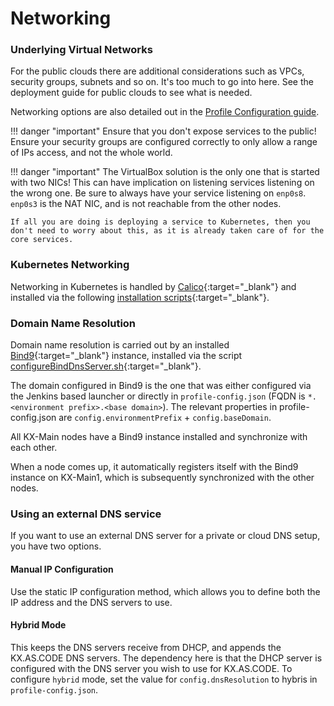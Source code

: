 # Networking

### Underlying Virtual Networks

For the public clouds there are additional considerations such as VPCs, security groups, subnets and so on. It's too much to go into here. See the deployment guide for public clouds[](../../Deployment/Public-Clouds/) to see what is needed.

Networking options are also detailed out in the [Profile Configuration guide](../../Deployment/Configuration-Options/).

!!! danger "important"
    Ensure that you don't expose services to the public! Ensure your security groups are configured correctly to only allow a range of IPs access, and not the whole world.

!!! danger "important"
    The VirtualBox solution is the only one that is started with two NICs! This can have implication on listening services listening on the wrong one. Be sure to always have your service listening on `enp0s8`. `enp0s3` is the NAT NIC, and is not reachable from the other nodes.

    If all you are doing is deploying a service to Kubernetes, then you don't need to worry about this, as it is already taken care of for the core services.

### Kubernetes Networking

Networking in Kubernetes is handled by [Calico](https://www.tigera.io/project-calico/){:target="\_blank"} and installed via the following [installation scripts](https://github.com/Accenture/kx.as.code/tree/main/auto-setup/core/calico-network){:target="\_blank"}.

### Domain Name Resolution

Domain name resolution is carried out by an installed [Bind9](https://www.isc.org/bind/){:target="\_blank"} instance, installed via the script [configureBindDnsServer.sh](https://github.com/Accenture/kx.as.code/blob/main/auto-setup/functions/configureBindDnsServer.sh){:target="\_blank"}.

The domain configured in Bind9 is the one that was either configured via the Jenkins based launcher or directly in `profile-config.json` (FQDN is `*.<environment prefix>.<base domain>`).
The relevant properties in profile-config.json are `config.environmentPrefix` + `config.baseDomain`.

All KX-Main nodes have a Bind9 instance installed and synchronize with each other.

When a node comes up, it automatically registers itself with the Bind9 instance on KX-Main1, which is subsequently synchronized with the other nodes.

### Using an external DNS service

If you want to use an external DNS server for a private or cloud DNS setup, you have two options.

#### Manual IP Configuration
Use the static IP configuration method, which allows you to define both the IP address and the DNS servers to use.

#### Hybrid Mode
This keeps the DNS servers receive from DHCP, and appends the KX.AS.CODE DNS servers. The dependency here is that the DHCP server is configured with the DNS server you wish to use for KX.AS.CODE.
To configure `hybrid` mode, set the value for `config.dnsResolution` to hybris in `profile-config.json`.
